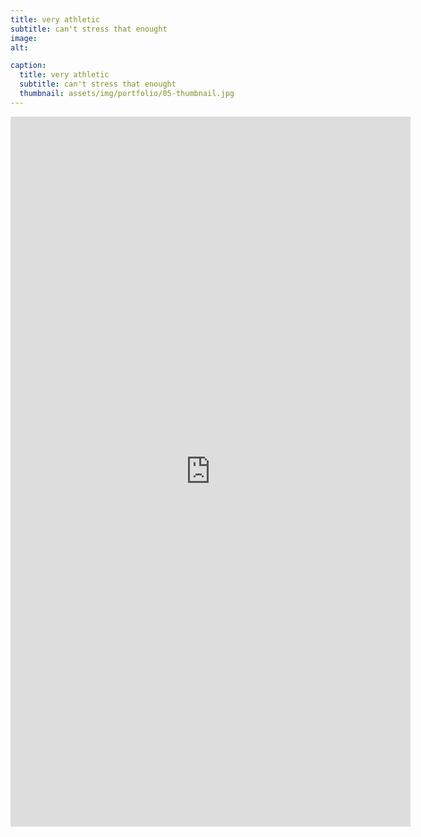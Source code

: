 ```yaml
---
title: very athletic
subtitle: can't stress that enought
image: 
alt: 

caption:
  title: very athletic
  subtitle: can't stress that enought
  thumbnail: assets/img/portfolio/05-thumbnail.jpg
---
```


<iframe src="https://player.vimeo.com/video/494986367?loop=1&byline=0&portrait=0" width="640" height="1136" frameborder="0" allow="autoplay; fullscreen" allowfullscreen></iframe>


